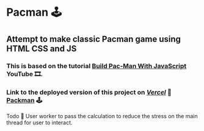 # Pacman :joystick:

## Attempt to make classic Pacman game using HTML CSS and JS
### This is based on the tutorial [Build Pac-Man With JavaScript](https://www.youtube.com/watch?v=YBtzzVwrTeE&t=449s) YouTube 🎞️.

### Link to the deployed version of this project on _[Vercel](https://vercel.com/)_ 🔗 [Packman](https://pack-man.abhishekpratap05.vercel.app/) :joystick:

Todo 📃
User worker to pass the calculation to reduce the stress on the main thread for user to interact.